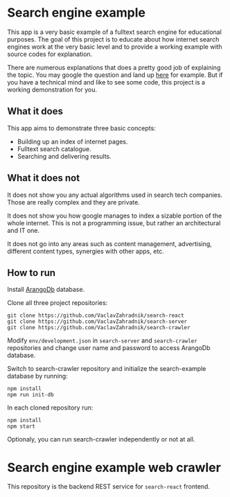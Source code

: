 # Search engine example

This app is a very basic example of a fulltext search engine for educational purposes. The goal of this project is to educate about how internet search engines work at the very basic level and to provide a working example with source codes for explanation.

There are numerous explanations that does a pretty good job of explaining the topic. You may google the question and land up [here](https://www.google.com/search/howsearchworks/) for example. But if you have a technical mind and like to see some code, this project is a working demonstration for you.

## What it does

This app aims to demonstrate three basic concepts:
- Building up an index of internet pages.
- Fulltext search catalogue.
- Searching and delivering results.

## What it does not

It does not show you any actual algorithms used in search tech companies. Those are really complex and they are private.

It does not show you how google manages to index a sizable portion of the whole internet. This is not a programming issue, but rather an architectural and IT one.

It does not go into any areas such as content management, advertising, different content types, synergies with other apps, etc.

## How to run

Install [ArangoDb](https://www.arangodb.com/) database.

Clone all three project repositories:

```
git clone https://github.com/VaclavZahradnik/search-react
git clone https://github.com/VaclavZahradnik/search-server
git clone https://github.com/VaclavZahradnik/search-crawler
```

Modify `env/development.json` in `search-server` and `search-crawler` repositories and change user name and password to access ArangoDb database.

Switch to search-crawler repository and initialize the search-example database by running:

```
npm install
npm run init-db
```

In each cloned repository run:

```
npm install
npm start
```

Optionaly, you can run search-crawler independently or not at all.

# Search engine example web crawler

This repository is the backend REST service for `search-react` frontend.
